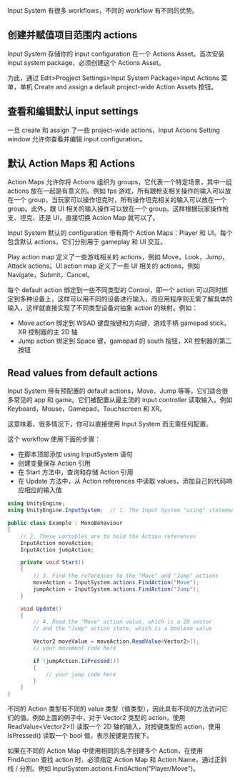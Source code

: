 Input System 有很多 workflows，不同的 workflow 有不同的优势。

## 创建并赋值项目范围内 actions

Input System 存储你的 input configuration 在一个 Actions Asset。首次安装 input system package，必须创建这个 Actions Asset。

为此，通过 Edit>Progject Settings>Input System Package>Input Actions 菜单，单机 Create and assign a default project-wide Action Assets 按钮。

## 查看和编辑默认 input settings

一旦 create 和 assign 了一些 project-wide actions，Input Actions Setting window 允许你查看并编辑 input configuration。

## 默认 Action Maps 和 Actions

Action Maps 允许你将 Actions 组织为 groups，它代表一个特定场景，其中一组 actions 放在一起是有意义的。例如 fps 游戏，所有跟枪支相关操作的输入可以放在一个 group，当玩家可以操作坦克时，所有操作坦克相关的输入可以放在一个 group。此外，跟 UI 相关的输入操作可以放在一个 group。这样根据玩家操作枪支、坦克、还是 UI，直接切换 Action Map 就可以了。

Input System 默认的 configuration 带有两个 Action Maps：Player 和 UI。每个包含默认 actions，它们分别用于 gameplay 和 UI 交互。

Play action map 定义了一些游戏相关的 actions，例如 Move，Look，Jump，Attack actions。UI action map 定义了一些 UI 相关的 actions，例如 Navigate，Submit，Cancel。

每个 default action 绑定到一些不同类型的 Control，即一个 action 可以同时绑定到多种设备上，这样可以用不同的设备进行输入，而应用程序则无需了解具体的输入，这样就直接实现了不同类型设备对抽象 action 的映射。例如：

- Move action 绑定到 WSAD 键盘按键和方向键，游戏手柄 gamepad stick，XR 控制器的主 2D 轴
- Jump action 绑定到 Space 键，gamepad 的 south 按钮，XR 控制器的第二按钮

## Read values from default actions

Input System 带有预配置的 default actions，Move、Jump 等等，它们适合很多常见的 app 和 game。它们被配置从最主流的 input controller 读取输入，例如 Keyboard，Mouse，Gamepad，Touchscreen 和 XR。

这意味着，很多情况下，你可以直接使用 Input System 而无需任何配置。

这个 workflow 使用下面的步骤：

- 在脚本顶部添加 using InputSystem 语句
- 创建变量保存 Action 引用
- 在 Start 方法中，查询和存储 Action 引用
- 在 Update 方法中，从 Action references 中读取 values，添加自己的代码响应相应的输入值

```C#
using UnityEngine;
using UnityEngine.InputSystem;  // 1. The Input System "using" statement

public class Example : MonoBehaviour
{
    // 2. These variables are to hold the Action references
    InputAction moveAction;
    InputAction jumpAction;

    private void Start()
    {
        // 3. Find the references to the "Move" and "Jump" actions
        moveAction = InputSystem.actions.FindAction("Move");
        jumpAction = InputSystem.actions.FindAction("Jump");
    }

    void Update()
    {
        // 4. Read the "Move" action value, which is a 2D vector
        // and the "Jump" action state, which is a boolean value

        Vector2 moveValue = moveAction.ReadValue<Vector2>();
        // your movement code here

        if (jumpAction.IsPressed())
        {
            // your jump code here
        }
    }
}
```

不同的 Action 类型有不同的 value 类型（值类型），因此具有不同的方法访问它们的值。例如上面的例子中，对于 Vector2 类型的 action，使用 ReadValue\<Vector2\>() 读取一个 2D 轴的输入，对按键类型的 action，使用 IsPressed() 读取一个 bool 值，表示按键是否按下。

如果在不同的 Action Map 中使用相同的名字创建多个 Action，在使用 FindAction 查找 action 时，必须指定 Action Map 和 Action Name，通过正斜线 / 分割。例如 InputSystem.actions.FindAction("Player/Move")。

